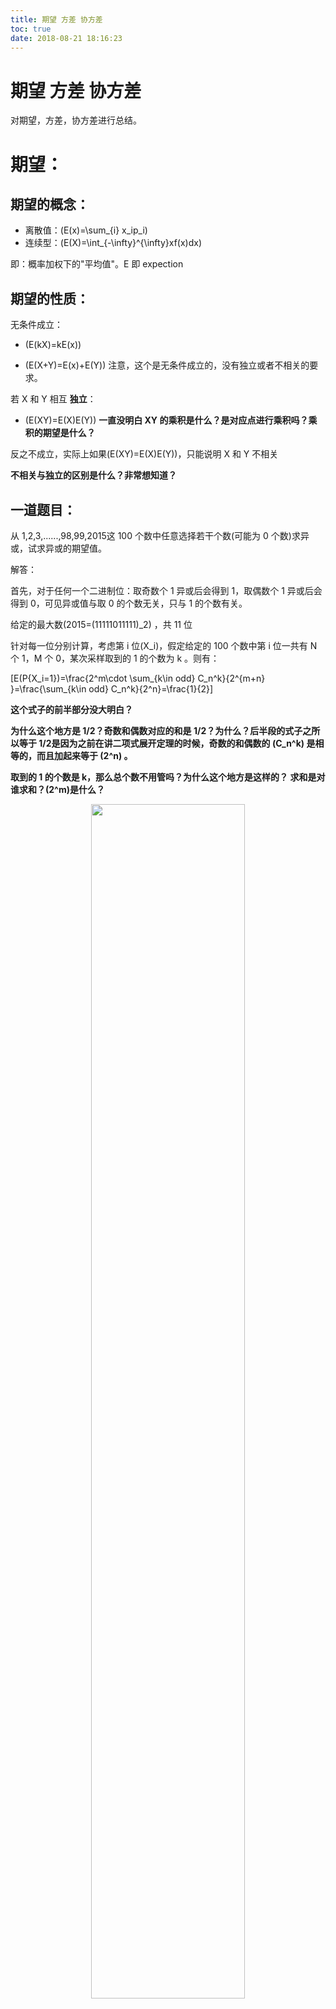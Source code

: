 ```yaml
---
title: 期望 方差 协方差
toc: true
date: 2018-08-21 18:16:23
---
```


# 期望 方差 协方差


对期望，方差，协方差进行总结。

# 期望：

## 期望的概念：

* 离散值：\(E(x)=\sum_{i} x_ip_i\)
* 连续型：\(E(X)=\int_{-\infty}^{\infty}xf(x)dx\)

即：概率加权下的"平均值"。E 即 expection


## 期望的性质：


无条件成立：




  * \(E(kX)=kE(x)\)


  * \(E(X+Y)=E(x)+E(Y)\) 注意，这个是无条件成立的，没有独立或者不相关的要求。


若 X 和 Y 相互 **独立**：




  * \(E(XY)=E(X)E(Y)\) **一直没明白 XY 的乘积是什么？是对应点进行乘积吗？乘积的期望是什么？**


反之不成立，实际上如果\(E(XY)=E(X)E(Y)\)，只能说明 X 和 Y 不相关

**不相关与独立的区别是什么？非常想知道？**


## 一道题目：


从 1,2,3,......,98,99,2015这 100 个数中任意选择若干个数(可能为 0 个数)求异或，试求异或的期望值。

解答：

首先，对于任何一个二进制位：取奇数个 1 异或后会得到 1，取偶数个 1 异或后会得到 0，可见异或值与取 0 的个数无关，只与 1 的个数有关。

给定的最大数\(2015=(11111011111)_2\) ，共 11 位

针对每一位分别计算，考虑第 i 位\(X_i\)，假定给定的 100 个数中第 i 位一共有 N 个 1，M 个 0，某次采样取到的 1 的个数为 k 。则有：

\[E(P\{X_i=1\})=\frac{2^m\cdot \sum_{k\in odd} C_n^k}{2^{m+n} }=\frac{\sum_{k\in odd} C_n^k}{2^n}=\frac{1}{2}\]

**这个式子的前半部分没大明白？**

**为什么这个地方是 1/2？奇数和偶数对应的和是 1/2？为什么？后半段的式子之所以等于 1/2是因为之前在讲二项式展开定理的时候，奇数的和偶数的 \(C_n^k\) 是相等的，而且加起来等于 \(2^n\) 。**

**取到的 1 的个数是 k，那么总个数不用管吗？为什么这个地方是这样的？ 求和是对谁求和？\(2^m\)是什么？**


<p align="center">
    <img width="70%" height="70%" src="http://images.iterate.site/blog/image/180727/IC3KB2ALeA.png?imageslim">
</p>

**这里使用 E(x+y)=E(x)+E(y) 来将累加和提取到外面**

**这个例子没大看明白，真的是这样的吗？要自己动手试下。**

模拟如下：


<p align="center">
    <img width="70%" height="70%" src="http://images.iterate.site/blog/image/180727/caEe1f4Fid.png?imageslim">
</p>




# 2.方差




<p align="center">
    <img width="70%" height="70%" src="http://images.iterate.site/blog/image/180727/GfC41FdL9d.png?imageslim">
</p>




# 3.协方差




## 协方差的定义与性质




<p align="center">
    <img width="70%" height="70%" src="http://images.iterate.site/blog/image/180727/i6HI53BhKm.png?imageslim">
</p>




## 协方差和独立、不相关


X和 Y 独立时\( E(XY)=E(X)E(Y)\)，而 \(Cov(X,Y)=E(XY)-E(X)E(Y)\)，因此，当 X 和 Y 独立时，\(Cov(X,Y)=0\)

但 X 和 Y 独立这个前提太强，因此我们定义：若 Cov(X,Y)=0，称 X 和 Y 不相关。**注意，不相关的定时是从协方差这个地方来的。**

**独立与不相关的定义区别：独立是联合概率的期望等于每个的期望的乘积，相关是二者的协方差为 0。**


## 协方差的意义：


协方差是两个随机变量具有相同方向变化趋势的度量：




  * 若 Cov(X,Y)>0，它们的变化趋势相同


  * 若 Cov(X,Y)<0，它们的变化趋势相反


  * 若 Cov(X,Y)=0，称 X 和 Y 不相关。




## 协方差的上界


两个随机变量的协方差，是否有上界？




  * \(若\,Var(X)=\sigma_1^2\; Var(Y)=\sigma_2^2\)


  * \(则\,\mid Cov(X,Y)\mid \leq \sigma_1\sigma_2\)


注意，上述当且仅当 X 和 Y 之间有线性关系时，等号成立。这个时候时最相关的。


## 再谈独立与不相关


因为上述定理的保证，使得“不相关”事实上即“线性独立”。即：若 X 与 Y 不相关，说明 X 与 Y 之间没有线性关系(但有可能存在其他函数关系)，不能保证 X 和 Y 相互独立。**不相关不代表没有关系，只是没有线性关系，这个说法对吗？比如一个二次函数与 x 是不是相关的？还想跟多了解下独立与不相关**

注意，有个特殊的，对于二维正态随机变量，X与 Y 不相关等价于 X 与 Y 相互独立。**在了解下这个是怎么互推的。**


## 相关系数：


定义：

\[\rho_{XY}=\frac{Cov(X,Y)}{\sqrt{Var(X)Var(Y)} }\]

由协方差上界定理可知 \(\mid \rho\mid\leq 1\)。而且当且仅当 X 与 Y 有线性关系时，等号成立

容易看到，相关系数相当于是标准尺度下的协方差。上面关于协方差与 XY 相互关系的结论，完全适用于相关系数和 XY 的相互关系。


## 协方差矩阵


对于 n 维随机向量\((X_1,X_2,\cdots X_n)\)，任意两个随机变量\(X_i\)和\(X_j\)都可以得到一个协方差，从而形成一个\(n*n\)的矩阵，显然，协方差矩阵是对称阵。**对称阵会带来很多的好处，比如对称阵可以求出不同的特征值和特征向量，对称阵的特征向量是正交的。**

$$
c_{ij}=E\{[X_i=E(X_i)]\left\lfloor X_j-E(X_j) \right\rfloor\}=Cov(X_i,X_j)
$$

$$
C= \begin{bmatrix} c_{11}& c_{12} & \cdots & c_{1n}\\ c_{21}& c_{22} & \cdots & c_{2n}\\ \vdots & \vdots &\ddots &\vdots \\ c_{n1}& c_{n2} &\cdots & c_{nn} \end{bmatrix}
$$

协方差矩阵在降维处理和主成分分析中会用到，**怎么用的？**




# 相关

- 七月在线 机器学习
